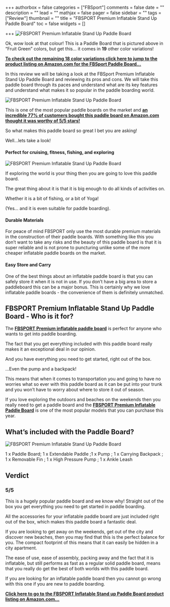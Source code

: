 +++
authorbox = false
categories = ["FBSport"]
comments = false
date = ""
description = ""
lead = ""
mathjax = false
pager = false
sidebar = ""
tags = ["Review"]
thumbnail = ""
title = "FBSPORT Premium Inflatable Stand Up Paddle Board"
toc = false
widgets = []

+++
![FBSPORT Premium Inflatable Stand Up Paddle Board](/uploads/7fbc144e-fe7b-4245-9741-33bfe59ffc73.jpeg "FBSPORT Premium Inflatable Stand Up Paddle Board")

Ok, wow look at that colour! This is a Paddle Board that is pictured above in “Fruit Green” colors, but get this… it comes in **19** other color variations!

[**To check out the remaining 18 color variations click here to jump to the product listing on Amazon.com for the FBSport Paddle Board…**](#)

In this review we will be taking a look at the FBSport Premium Inflatable Stand Up Paddle Board and reviewing its pros and cons.  We will take this paddle board through its paces and understand what are its key features and understand what makes it so popular in the paddle boarding world.

![FBSPORT Premium Inflatable Stand Up Paddle Board](/uploads/eaba5f90-f7b3-4a96-91bf-74e551794d3d.jpeg "FBSPORT Premium Inflatable Stand Up Paddle Board")

This is one of the most popular paddle boards on the market and [**an incredible 77% of customers bought this paddle board on Amazon.com thought it was worthy of 5/5 stars!**](#)

So what makes this paddle board so great I bet you are asking!

Well…lets take a look!

#### Perfect for cruising, fitness, fishing, and exploring

![FBSPORT Premium Inflatable Stand Up Paddle Board](/uploads/97cd4cb8-7255-42d9-98ea-cd75e09e6c29.jpeg "FBSPORT Premium Inflatable Stand Up Paddle Board")

If exploring the world is your thing then you are going to love this paddle board.  

The great thing about it is that it is big enough to do all kinds of activities on.  

Whether it is a bit of fishing, or a bit of Yoga!  

(Yes… and it is even suitable for paddle boarding).

#### Durable Materials

For peace of mind FBSPORT only use the most durable premium materials in the construction of their paddle boards.  With something like this you don’t want to take any risks and the beauty of this paddle board is that it is super reliable and is not prone to puncturing unlike some of the more cheaper inflatable paddle boards on the market.

#### Easy Store and Carry

One of the best things about an inflatable paddle board is that you can safely store it when it is not in use.  If you don’t have a big area to store a paddleboard this can be a major bonus.  This is certainly why we love inflatable paddle boards - the convenience of them is definitely unmatched.

## FBSPORT Premium Inflatable Stand Up Paddle Board - Who is it for?

The [**FBSPORT Premium inflatable paddle board**](#) is perfect for anyone who wants to get into paddle boarding.  

The fact that you get everything included with this paddle board really makes it an exceptional deal in our opinion.

And you have everything you need to get started, right out of the box.

…Even the pump and a backpack! 

This means that when it comes to transportation you and going to have no worries what so ever with this paddle board as it can be put into your trunk and you won’t have to worry about where to store it out of season.

If you love exploring the outdoors and beaches on the weekends then you really need to get a paddle board and  the [**FBSPORT Premium Inflatable Paddle Board**](#) is one of the most popular models that you can purchase this year.

## What’s included with the Paddle Board?

![FBSPORT Premium Inflatable Stand Up Paddle Board](/uploads/fff947b3-8d89-43f7-b9d7-d373b010f2ad.jpeg "FBSPORT Premium Inflatable Stand Up Paddle Board")

1 x Paddle Board; 1 x Extendable Paddle ;1 x Pump ; 1 x Carrying Backpack ; 1 x Removable Fin ; 1 x High Pressure Pump ; 1 x Ankle Leash

## Verdict

### 5/5

This is a hugely popular paddle board and we know why!  Straight out of the box you get everything you need to get started in paddle boarding.  

All the accessories for your inflatable paddle board are just included right out of the box, which makes this paddle board a fantastic deal.

If you are looking to get away on the weekends, get out of the city and discover new beaches, then you may find that this is the perfect balance for you.  The compact footprint of this means that it can easily be hidden in a city apartment. 

The ease of use, ease of assembly, packing away and the fact that it is inflatable, but still performs as fast as a regular solid paddle board, means that you really do get the best of both worlds with this paddle board.

If you are looking for an inflatable paddle board then you cannot go wrong with this one if you are new to paddle boarding.  

[**Click here to go to the FBSPORT Inflatable Stand up Paddle Board product listing on Amazon.com…**](#)